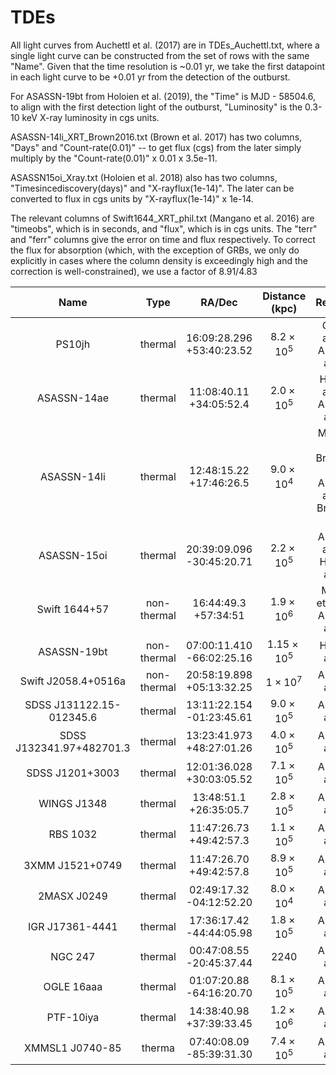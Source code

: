 # TDEs

All light curves from Auchettl et al. (2017) are in TDEs_Auchettl.txt, where a single light curve can be constructed from the set of rows with the same "Name". Given that the time resolution is ~0.01 yr, we take the first datapoint in each light curve to be +0.01 yr from the detection of the outburst.

For ASASSN-19bt from Holoien et al. (2019), the "Time" is MJD - 58504.6, to align with the first detection light of the outburst, "Luminosity" is the 0.3-10 keV X-ray luminosity in cgs units. 

ASASSN-14li_XRT_Brown2016.txt (Brown et al. 2017) has two columns, "Days" and "Count-rate(0.01)" -- to get flux (cgs) from the later simply multiply by the "Count-rate(0.01)" x 0.01 x 3.5e-11.

ASASSN15oi_Xray.txt (Holoien et al. 2018) also has two columns, "Timesincediscovery(days)" and "X-rayflux(1e-14)". The later can be converted to flux in cgs units by "X-rayflux(1e-14)" x 1e-14.

The relevant columns of Swift1644_XRT_phil.txt (Mangano et al. 2016) are "timeobs", which is in seconds, and "flux", which is in cgs units. The "terr" and "ferr" columns give the error on time and flux respectively. To correct the flux for absorption (which, with the exception of GRBs, we only do explicitly in cases where the column density is exceedingly high and the correction is well-constrained), we use a factor of 8.91/4.83

|Name | Type | RA/Dec | Distance (kpc) | References|
| :---: | :---: | :---: | :---: | :---: |
|PS10jh | thermal | 16:09:28.296 +53:40:23.52 | $8.2\times10^5$ | Gezari et al. 2012; Auchettl et al. 2017|
|ASASSN-14ae | thermal | 11:08:40.11 +34:05:52.4 | $2.0\times10^5$ | Holoien et al. 2014; Auchettl et al. 2017|
|ASASSN-14li | thermal | 12:48:15.22 +17:46:26.5 | $9.0\times10^4$ | Miller et al. 2015; Brown et al. 2017; Auchettl et al. 2017; Bright et al. 2018|
|ASASSN-15oi | thermal | 20:39:09.096 -30:45:20.71 | $2.2\times10^5$ | Auchettl et al. 2017; Holoien et al. 2018|
|Swift 1644+57 | non-thermal | 16:44:49.3 +57:34:51 | $1.9\times10^6$ | Mangano et al. 2016; Auchettl et al. 2017|
|ASASSN-19bt | non-thermal | 07:00:11.410 -66:02:25.16 | $1.15\times10^5$ | Holoien et al. 2019|
|Swift J2058.4+0516a | non-thermal | 20:58:19.898 +05:13:32.25 | $1\times10^7$ | Auchettl et al. 2017|
|SDSS J131122.15-012345.6 | thermal | 13:11:22.154 -01:23:45.61 | $9.0\times10^5$ | Auchettl et al. 2017|
|SDSS J132341.97+482701.3 | thermal | 13:23:41.973 +48:27:01.26 | $4.0\times10^5$ | Auchettl et al. 2017|
|SDSS J1201+3003 | thermal | 12:01:36.028 +30:03:05.52 | $7.1\times10^5$ | Auchettl et al. 2017|
|WINGS J1348 | thermal | 13:48:51.1 +26:35:05.7 | $2.8\times10^5$ | Auchettl et al. 2017|
|RBS 1032 | thermal | 11:47:26.73 +49:42:57.3 | $1.1\times10^5$ | Auchettl et al. 2017|
|3XMM J1521+0749 | thermal | 11:47:26.70 +49:42:57.8 | $8.9\times10^5$ | Auchettl et al. 2017|
|2MASX J0249 | thermal | 02:49:17.32 -04:12:52.20 | $8.0\times10^4$ | Auchettl et al. 2017|
|IGR J17361-4441 | thermal | 17:36:17.42 -44:44:05.98 | $1.8\times10^5$ | Auchettl et al. 2017|
|NGC 247 | thermal | 00:47:08.55 -20:45:37.44 | $2240$ | Auchettl et al. 2017|
|OGLE 16aaa | thermal | 01:07:20.88 -64:16:20.70 | $8.1\times10^5$ | Auchettl et al. 2017|
|PTF-10iya | thermal | 14:38:40.98 +37:39:33.45 | $1.2\times10^6$ | Auchettl et al. 2017|
|XMMSL1 J0740-85 | therma | 07:40:08.09 -85:39:31.30 | $7.4\times10^5$ | Auchettl et al. 2017|

